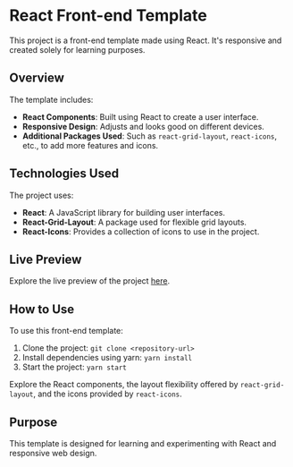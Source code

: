 # React Front-end Template

This project is a front-end template made using React. It's responsive and created solely for learning purposes.

## Overview

The template includes:

- **React Components**: Built using React to create a user interface.
- **Responsive Design**: Adjusts and looks good on different devices.
- **Additional Packages Used**: Such as `react-grid-layout`, `react-icons`, etc., to add more features and icons.

## Technologies Used

The project uses:

- **React**: A JavaScript library for building user interfaces.
- **React-Grid-Layout**: A package used for flexible grid layouts.
- **React-Icons**: Provides a collection of icons to use in the project.

## Live Preview

Explore the live preview of the project [here](https://suhel-code-aesthetics.netlify.app/).

## How to Use

To use this front-end template:

1. Clone the project: `git clone <repository-url>`
2. Install dependencies using yarn: `yarn install`
3. Start the project: `yarn start`

Explore the React components, the layout flexibility offered by `react-grid-layout`, and the icons provided by `react-icons`.

## Purpose

This template is designed for learning and experimenting with React and responsive web design.
